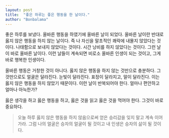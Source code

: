 ```yaml
---
layout: post
title:  "좋은 하루는 좋은 행동을 한 날이다."
author: "Bonbalama"
---
```

좋은 하루를 보냈다. 올바른 행동을 하였기에 올바른 날이 되었다. 올바른 날이란 반대로 옳지 않은 행동을 하지 않는 날이다. 즉 나 자신을 말초적인 쾌락에 내몰지 않았다는 것이다. 나태함으로 보내지 않았다는 것이다. 시간 낭비를 하지 않았다는 것이다. 그런 날이 바로 올바른 날이다. 이런 날들이 계속되면 비로소 올바른 인생이 되는 것이고, 그게 바로 행복한 인생이다. 

올바른 행동은 거창한 것이 아니다. 옳지 않은 행동을 하지 않는 것만으로 충분하다. 그것만으로도 얼굴은 달라진다. 눈빛이 달라진다. 표정이 달라지고, 말이 달라진다. 이는 옳지 않은 행동을 하지 않았기 때문이다. 이런 날이 반복되어야 한다. 얼마나 편안하고 얼마나 아늑한가?

옳은 생각을 하고 옳은 행동을 하고, 옳은 것을 읽고 옳은 것을 먹어야 한다. 그것이 바로 중요하다. 

> 오늘 하루 옳지 않은 행동을 하지 않음으로써 얻은 승리감을 잊지 말고 계속 이어가라. 그럼 나의 얼굴은 승자의 얼굴이 될 것이고 내 인생은 승자의 삶이 될 것이다. 